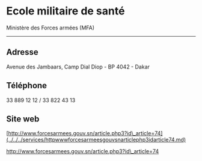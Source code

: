 # Ecole militaire de santé

Ministère des Forces armées (MFA)  

------------------------------------

**Adresse**
-----------

Avenue des Jambaars, Camp Dial Diop - BP 4042 - Dakar

**Téléphone**
-------------

33 889 12 12 / 33 822 43 13

**Site web**
------------

[http://www.forcesarmees.gouv.sn/article.php3?id\_article=74](../../../services/httpwwwforcesarmeesgouvsnarticlephp3idarticle74.md)

http://www.forcesarmees.gouv.sn/article.php3?id\_article=74